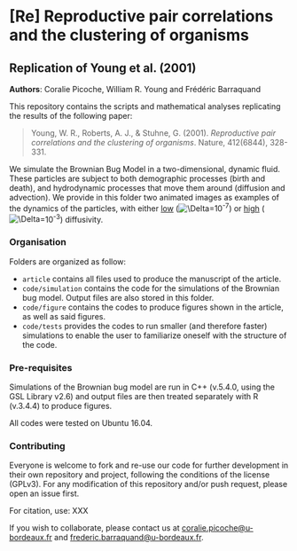 # [Re] Reproductive pair correlations and the clustering of organisms
## Replication of Young et al. (2001)

**Authors**: Coralie Picoche, William R. Young and Frédéric Barraquand

This repository contains the scripts and mathematical analyses replicating the results of the following paper:

> Young, W. R., Roberts, A. J., & Stuhne, G. (2001). _Reproductive pair correlations and the clustering of organisms_. Nature, 412(6844), 328-331.

We simulate the Brownian Bug Model in a two-dimensional, dynamic fluid. These particles are subject to both demographic processes (birth and death), and hydrodynamic processes that move them around (diffusion and advection). We provide in this folder two animated images as examples of the dynamics of the particles, with either [low](./gif_lowDelta.gif ) (![\Delta](https://latex.codecogs.com/svg.latex?\Delta)=10<sup>-7</sup>) or [high](./gif_highDelta.gif) (![\Delta](https://latex.codecogs.com/svg.latex?\Delta)=10<sup>-3</sup>) diffusivity. 

### Organisation

Folders are organized as follow:

* `article` contains all files used to produce the manuscript of the article.
* `code/simulation` contains the code for the simulations of the Brownian bug model. Output files are also stored in this folder.
* `code/figure` contains the codes to produce figures shown in the article, as well as said figures.
* `code/tests` provides the codes to run smaller (and therefore faster) simulations to enable the user to familiarize oneself with the structure of the code.

### Pre-requisites

Simulations of the Brownian bug model are run in C++ (v.5.4.0, using the GSL Library v2.6) and output files are then treated separately with R (v.3.4.4) to produce figures.

All codes were tested on Ubuntu 16.04.

### Contributing

Everyone is welcome to fork and re-use our code for further development in their own repository and project, following the conditions of the license (GPLv3). For any modification of this repository and/or push request, please open an issue first.

For citation, use:
XXX 

If you wish to collaborate, please contact us at [coralie.picoche@u-bordeaux.fr](mailto:coralie.picoche@u-bordeaux.fr) and [frederic.barraquand@u-bordeaux.fr](mailto:frederic.barraquand@u-bordeaux.fr). 

